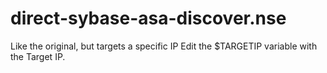 # direct-sybase-asa-discover.nse
Like the original, but targets a specific IP
Edit the $TARGETIP variable with the Target IP.

